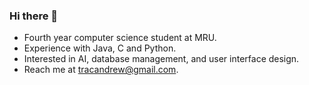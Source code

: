 ### Hi there 👋

* Fourth year computer science student at MRU.
* Experience with Java, C and Python.
* Interested in AI, database management, and user interface design.
* Reach me at tracandrew@gmail.com.

<!--
**CheekBreek/CheekBreek** is a ✨ _special_ ✨ repository because its `README.md` (this file) appears on your GitHub profile.

Here are some ideas to get you started:

- 🔭 I’m currently working on ...
- 🌱 I’m currently learning ...
- 👯 I’m looking to collaborate on ...
- 🤔 I’m looking for help with ...
- 💬 Ask me about ...
- 📫 How to reach me: ...
- 😄 Pronouns: ...
- ⚡ Fun fact: ...
-->
